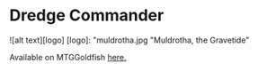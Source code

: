 # Dredge Commander

![alt text][logo]
[logo]: "muldrotha.jpg "Muldrotha, the Gravetide"

Available on MTGGoldfish [here.](https://www.mtggoldfish.com/deck/2032151#paper)
